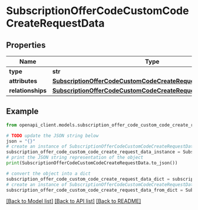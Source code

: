 # SubscriptionOfferCodeCustomCodeCreateRequestData


## Properties

Name | Type | Description | Notes
------------ | ------------- | ------------- | -------------
**type** | **str** |  | 
**attributes** | [**SubscriptionOfferCodeCustomCodeCreateRequestDataAttributes**](SubscriptionOfferCodeCustomCodeCreateRequestDataAttributes.md) |  | 
**relationships** | [**SubscriptionOfferCodeCustomCodeCreateRequestDataRelationships**](SubscriptionOfferCodeCustomCodeCreateRequestDataRelationships.md) |  | 

## Example

```python
from openapi_client.models.subscription_offer_code_custom_code_create_request_data import SubscriptionOfferCodeCustomCodeCreateRequestData

# TODO update the JSON string below
json = "{}"
# create an instance of SubscriptionOfferCodeCustomCodeCreateRequestData from a JSON string
subscription_offer_code_custom_code_create_request_data_instance = SubscriptionOfferCodeCustomCodeCreateRequestData.from_json(json)
# print the JSON string representation of the object
print(SubscriptionOfferCodeCustomCodeCreateRequestData.to_json())

# convert the object into a dict
subscription_offer_code_custom_code_create_request_data_dict = subscription_offer_code_custom_code_create_request_data_instance.to_dict()
# create an instance of SubscriptionOfferCodeCustomCodeCreateRequestData from a dict
subscription_offer_code_custom_code_create_request_data_from_dict = SubscriptionOfferCodeCustomCodeCreateRequestData.from_dict(subscription_offer_code_custom_code_create_request_data_dict)
```
[[Back to Model list]](../README.md#documentation-for-models) [[Back to API list]](../README.md#documentation-for-api-endpoints) [[Back to README]](../README.md)


